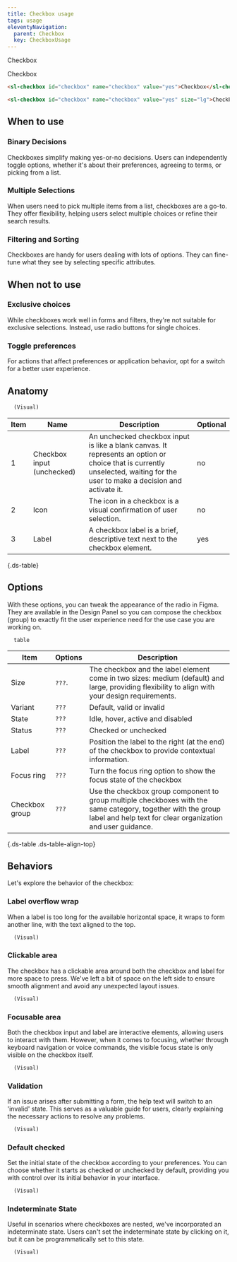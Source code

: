 ```yaml
---
title: Checkbox usage
tags: usage
eleventyNavigation:
  parent: Checkbox
  key: CheckboxUsage
---
```


<section class="no-heading">

<div class="ds-example">

<sl-checkbox id="checkbox" name="checkbox" value="yes">Checkbox</sl-checkbox>

<sl-checkbox id="checkbox" name="checkbox" value="yes" size="lg">Checkbox</sl-checkbox>

</div>

<div class="ds-code">

  ```html
  <sl-checkbox id="checkbox" name="checkbox" value="yes">Checkbox</sl-checkbox>

  <sl-checkbox id="checkbox" name="checkbox" value="yes" size="lg">Checkbox</sl-checkbox>
  ```

</div>

</section>

<section>

## When to use

### Binary Decisions
Checkboxes simplify making yes-or-no decisions. Users can independently toggle options, whether it's about their preferences, agreeing to terms, or picking from a list.

### Multiple Selections
When users need to pick multiple items from a list, checkboxes are a go-to. They offer flexibility, helping users select multiple choices or refine their search results.

### Filtering and Sorting
Checkboxes are handy for users dealing with lots of options. They can fine-tune what they see by selecting specific attributes.

</section>

<section>

## When not to use

### Exclusive choices
While checkboxes work well in forms and filters, they're not suitable for exclusive selections. Instead, use radio buttons for single choices.

### Toggle preferences
For actions that affect preferences or application behavior, opt for a switch for a better user experience.

</section>

<section>

## Anatomy

```html
  (Visual)
```

|Item|Name| Description | Optional|
|-|-|-|-|
|1|Checkbox input (unchecked)	|An unchecked checkbox input is like a blank canvas. It represents an option or choice that is currently unselected, waiting for the user to make a decision and activate it.	|no|
|2|Icon	|The icon in a checkbox is a visual confirmation of user selection.	|no|
|3|Label	|A checkbox label is a brief, descriptive text next to the checkbox element.|yes|

{.ds-table}

</section>

<section>

## Options

With these options, you can tweak the appearance of the radio in Figma. They are available in the Design Panel so you can compose the checkbox (group) to exactly fit the user experience need for the use case you are working on.

```html
  table
```

|Item|Options|Description|
|-|-|-|
|Size|`???`.|The checkbox and the label element come in two sizes: medium (default) and large, providing flexibility to align with your design requirements.|
|Variant|`???`|Default, valid or invalid|
|State|`???`|Idle, hover, active and disabled|
|Status |`???`|Checked or unchecked|
|Label|`???`|Position the label to the right (at the end) of the checkbox to provide contextual information.|
|Focus ring|`???`|Turn the focus ring option to show the focus state of the checkbox|
|Checkbox group|`???`|Use the checkbox group component to group multiple checkboxes with the same category, together with the group label and help text for clear organization and user guidance.|

{.ds-table .ds-table-align-top}

</section>

<section>

## Behaviors

Let's explore the behavior of the checkbox:

### Label overflow wrap
When a label is too long for the available horizontal space, it wraps to form another line, with the text aligned to the top.

```html
  (Visual)
```

### Clickable area
The checkbox has a clickable area around both the checkbox and label for more space to press. We've left a bit of space on the left side to ensure smooth alignment and avoid any unexpected layout issues.

```html
  (Visual)
```

### Focusable area
Both the checkbox input and label are interactive elements, allowing users to interact with them. However, when it comes to focusing, whether through keyboard navigation or voice commands, the visible focus state is only visible on the checkbox itself.

```html
  (Visual)
```

### Validation
If an issue arises after submitting a form, the help text will switch to an 'invalid' state. This serves as a valuable guide for users, clearly explaining the necessary actions to resolve any problems.

```html
  (Visual)
```

### Default checked
Set the initial state of the checkbox according to your preferences. You can choose whether it starts as checked or unchecked by default, providing you with control over its initial behavior in your interface.

```html
  (Visual)
```

### Indeterminate State
Useful in scenarios where checkboxes are nested, we've incorporated an indeterminate state. Users can't set the indeterminate state by clicking on it, but it can be programmatically set to this state.

```html
  (Visual)
```


</section>